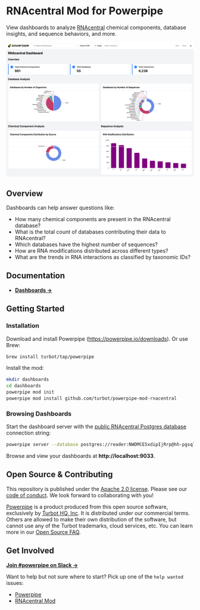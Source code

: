 # RNAcentral Mod for Powerpipe

View dashboards to analyze [RNAcentral](https://rnacentral.org/) chemical components, database insights, and sequence behaviors, and more.

![image](https://raw.githubusercontent.com/turbot/powerpipe-mod-rnacentral/main/docs/rnacentral_dashboard_screenshot.png)

## Overview

Dashboards can help answer questions like:

- How many chemical components are present in the RNAcentral database?
- What is the total count of databases contributing their data to RNAcentral?
- Which databases have the highest number of sequences?
- How are RNA modifications distributed across different types?
- What are the trends in RNA interactions as classified by taxonomic IDs?

## Documentation

- **[Dashboards →](https://hub.powerpipe.io/mods/turbot/rnacentral/dashboards)**

## Getting Started

### Installation

Download and install Powerpipe (https://powerpipe.io/downloads). Or use Brew:

```sh
brew install turbot/tap/powerpipe
```

Install the mod:

```sh
mkdir dashboards
cd dashboards
powerpipe mod init
powerpipe mod install github.com/turbot/powerpipe-mod-rnacentral
```

### Browsing Dashboards

Start the dashboard server with the [public RNAcentral Postgres database](https://rnacentral.org/help/public-database) connection string:

```sh
powerpipe server --database postgres://reader:NWDMCE5xdipIjRrp@hh-pgsql-public.ebi.ac.uk:5432/pfmegrnargs
```

Browse and view your dashboards at **http://localhost:9033**.

## Open Source & Contributing

This repository is published under the [Apache 2.0 license](https://www.apache.org/licenses/LICENSE-2.0). Please see our [code of conduct](https://github.com/turbot/.github/blob/main/CODE_OF_CONDUCT.md). We look forward to collaborating with you!

[Powerpipe](https://powerpipe.io) is a product produced from this open source software, exclusively by [Turbot HQ, Inc](https://turbot.com). It is distributed under our commercial terms. Others are allowed to make their own distribution of the software, but cannot use any of the Turbot trademarks, cloud services, etc. You can learn more in our [Open Source FAQ](https://turbot.com/open-source).

## Get Involved

**[Join #powerpipe on Slack →](https://powerpipe.io/community/join)**

Want to help but not sure where to start? Pick up one of the `help wanted` issues:

- [Powerpipe](https://github.com/turbot/powerpipe/labels/help%20wanted)
- [RNAcentral Mod](https://github.com/turbot/powerpipe-mod-rnacentral/labels/help%20wanted)
